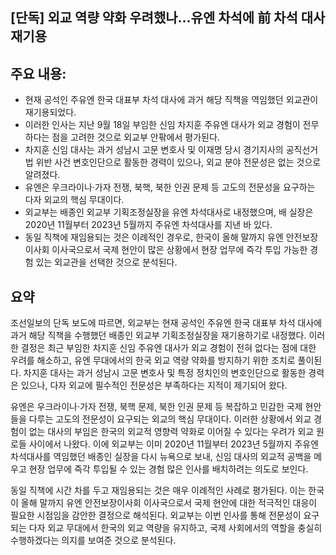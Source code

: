 ## [단독] 외교 역량 약화 우려했나...유엔 차석에 前 차석 대사 재기용

## 주요 내용:
*   현재 공석인 주유엔 한국 대표부 차석 대사에 과거 해당 직책을 역임했던 외교관이 재기용되었다.
*   이러한 인사는 지난 9월 18일 부임한 신임 차지훈 주유엔 대사가 외교 경험이 전무하다는 점을 고려한 것으로 외교부 안팎에서 평가된다.
*   차지훈 신임 대사는 과거 성남시 고문 변호사 및 이재명 당시 경기지사의 공직선거법 위반 사건 변호인단으로 활동한 경력이 있으나, 외교 분야 전문성은 없는 것으로 알려졌다.
*   유엔은 우크라이나·가자 전쟁, 북핵, 북한 인권 문제 등 고도의 전문성을 요구하는 다자 외교의 핵심 무대이다.
*   외교부는 배종인 외교부 기획조정실장을 유엔 차석대사로 내정했으며, 배 실장은 2020년 11월부터 2023년 5월까지 주유엔 차석대사를 지낸 바 있다.
*   동일 직책에 재임용되는 것은 이례적인 경우로, 한국이 올해 말까지 유엔 안전보장이사회 이사국으로서 국제 현안이 많은 상황에서 현장 업무에 즉각 투입 가능한 경험 있는 외교관을 선택한 것으로 분석된다.

## 요약

조선일보의 단독 보도에 따르면, 외교부는 현재 공석인 주유엔 한국 대표부 차석 대사에 과거 해당 직책을 수행했던 배종인 외교부 기획조정실장을 재기용하기로 내정했다. 이러한 결정은 최근 부임한 차지훈 신임 주유엔 대사가 외교 경험이 전혀 없다는 점에 대한 우려를 해소하고, 유엔 무대에서의 한국 외교 역량 약화를 방지하기 위한 조치로 풀이된다. 차지훈 대사는 과거 성남시 고문 변호사 및 특정 정치인의 변호인단으로 활동한 경력은 있으나, 다자 외교에 필수적인 전문성은 부족하다는 지적이 제기되어 왔다.

유엔은 우크라이나·가자 전쟁, 북핵 문제, 북한 인권 문제 등 복잡하고 민감한 국제 현안들을 다루는 고도의 전문성이 요구되는 외교의 핵심 무대이다. 이러한 상황에서 외교 경험이 없는 대사의 부임은 한국의 외교적 영향력 약화로 이어질 수 있다는 우려가 외교 원로들 사이에서 나왔다. 이에 외교부는 이미 2020년 11월부터 2023년 5월까지 주유엔 차석대사를 역임했던 배종인 실장을 다시 뉴욕으로 보내, 신임 대사의 외교적 공백을 메우고 현장 업무에 즉각 투입될 수 있는 경험 많은 인사를 배치하려는 의도로 보인다.

동일 직책에 시간 차를 두고 재임용되는 것은 매우 이례적인 사례로 평가된다. 이는 한국이 올해 말까지 유엔 안전보장이사회 이사국으로서 국제 현안에 대한 적극적인 대응이 필요한 시점임을 감안한 결정으로 해석된다. 외교부는 이번 인사를 통해 전문성이 요구되는 다자 외교 무대에서 한국의 외교 역량을 유지하고, 국제 사회에서의 역할을 충실히 수행하겠다는 의지를 보여준 것으로 분석된다.